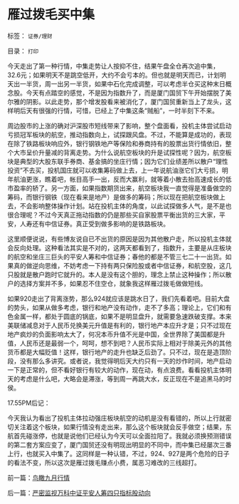 # 雁过拨毛买中集

标签： `证券/理财` 

目录： `打印`

今天走出了第一种行情，中集走势让人按抑不住，结果午盘全仓再次追中集，32.6元；如果明天不是跳空低开，大约不会亏本的。但也就是明天而已，计划明天出一半货，周一出另一半货，如果中石化完成调整，可以考虑半仓买这种末日概念股。今天有点踏空的感觉，不是因为指数升了，而是厦门国贸下午开始摆脱了美尔雅的阴影。以此走势，那个增发股看来被消化了，厦门国贸重新当上了龙头，这样明后天有很强的行情，可惜，已经上了中集这条“贼船”，一时半刻下不来。



周边股市的上涨的确对沪深股市短线带来了影响，整个盘面看，投机主体尝试启动亏损冠军板块的航空，推动指数向上，试探跟风盘。不过，不能算是成功的，表现在除了铁路板块响应外，银行钢铁地产等保险和券商持有的股票出货行情依旧，整个大市呈价升量减的背离走势。为什么说航空板块的升是试探性呢？因为，航空板块是典型的大股东联手券商、基金搞的坐庄行情；因为它们业绩差所以散户“理性投资”不去买，投机国庄就可以收集筹码做上去，上一年说航油涨它们大亏损，明年航油更涨，瞧着吧，帐目高手一出，反而大赢利，就等着小散去抬高速成长的低市盈率的轿了。另一方面，如果指数期货出来，航空板块我一直觉得是准备做空的筹码，而银行钢铁（现在看来是地产）是做多的筹码；所以现在把航空板块做上去，不会影响整体操作计划。站在投机主体的角度，以此试探做多人气，是不是也很合理呢？不过今天真正拖动指数的仍是那些买自家股票平衡出货的三大家，平安，人寿还有中信证券。真正受到做多影响的是铁路板块。



这里顺便说说，有些博友说自已不出货的原因是因为其他散户走，所以投机主体就会反向处理。这种看法其实是不对的，这两天都看到了，指数升，主要是从庄板块的航空和坐庄三巨头的平安人筹和中信证券；春他的都是不管三七二十一出货。如果真的做逆向思维，不妨考虑一下持有两只保险股或者中信证券，和航空股，这几只股就是散户跑时它就升的。本人是没有这个胆的，理念上禁止这种操作；所以散户的选择方案并不多，如果忍不住空仓，就象我这样雁过拨毛做做短线。



如果920走出了背离涨势，那么924就应该是跳水日了，我们先看着吧。目前大盘的势头，如果从做多考虑，银行和地产没有动作，走不了多高；理论上，它们和有色金属一样，都处于圆底的锅底，如果不是明显盘升，就需要急速跌破支撑。本来美联储减息对于人民币兑换美元升值是有利的，银行地产本应升才是；只不过现在地产疯炒的负面影响太大了，何况本币升值不光是中国，全世界除了美国都是升值，人民币还是最弱一个，呵呵，想不到吧？人民币实际上相对于除美元外的其他货币都是大幅贬值！这样，银行地产的走升也缺乏后劲了。只不过，现在是造顶阶段，没有那么多讲究。或者说，我觉得明后天大约只有一天的炒作时间，地产启动一下是正常的，但不看好银行有较大的动作，现在动，有点浪费。看看投机主体明天的考虑是什么吧，大略会是滞涨，等到周一再跳大水，反正现在不是追黑马的时侯。



17.55PM后记：

今天我认为看出了投机主体拉动强庄板块航空的动机是没有看错的，所以上行就密切关注着这个板块，如果行情没有走出来，那么这个板块就会反手做空；结果，东航首先碰涨停，也就是说他们已经认为今天可以全面拉阳了。我就必须换预测错误的第二套方案应变了，厦门国贸还没有明现出明显的不同中，而中集已经屡次三番上行，也就买入中集了。这同样是一种认错，不过，924、927是两个危险的日子的看法不变，所以这次是雁过拨毛赚点小费，属恶习难改的三线超打。

前一篇：[鸟瞰九月行情](../../../2007/9/20/鸟瞰九月行情.md)

后一篇：[严密监视万科中证平安人筹四只指标股动向](../../../2007/9/20/严密监视万科中证平安人筹四只指标股动向.md)